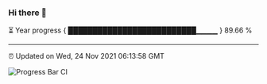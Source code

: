 ### Hi there 👋

⏳ Year progress { ██████████████████████████▁▁▁▁ } 89.66 %

---

⏰ Updated on Wed, 24 Nov 2021 06:13:58 GMT

![Progress Bar CI](https://github.com/liununu/liununu/workflows/Progress%20Bar%20CI/badge.svg)
